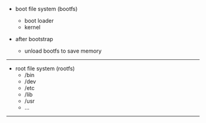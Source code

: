 * boot file system (bootfs)
    * boot loader
    * kernel

* after bootstrap
    * unload bootfs to save memory

---

* root file system (rootfs)
    * /bin
    * /dev
    * /etc
    * /lib
    * /usr
    * ...    

---

